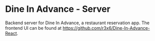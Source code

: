 # Dine In Advance - Server

Backend server for Dine In Advance, a restaurant reservation app. The frontend UI can be found at https://github.com/r3x6/Dine-In-Advance-React.
